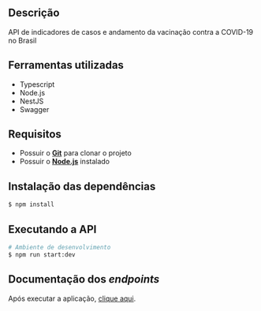 ## Descrição

API de indicadores de casos e andamento da vacinação contra a COVID-19 no Brasil

## Ferramentas utilizadas

<ul>
  <li>Typescript</li>
  <li>Node.js</li>
  <li>NestJS</li>
  <li>Swagger</li>
</ul>

## Requisitos

- Possuir o [**Git**](https://git-scm.com/) para clonar o projeto</li>
- Possuir o [**Node.js**](https://nodejs.org/en/) instalado</li>

## Instalação das dependências

```bash
$ npm install
```

## Executando a API

```bash
# Ambiente de desenvolvimento
$ npm run start:dev
```

## Documentação dos <em>endpoints</em>

Após executar a aplicação, [clique aqui](http://localhost:3000/api-docs/).
